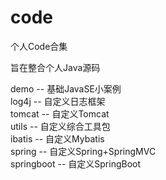 # code
个人Code合集

旨在整合个人Java源码
 
demo    --  基础JavaSE小案例  
log4j   -- 自定义日志框架  
tomcat  -- 自定义Tomcat  
utils   -- 自定义综合工具包  
ibatis  -- 自定义Mybatis  
spring  -- 自定义Spring+SpringMVC  
springboot -- 自定义SpringBoot  

